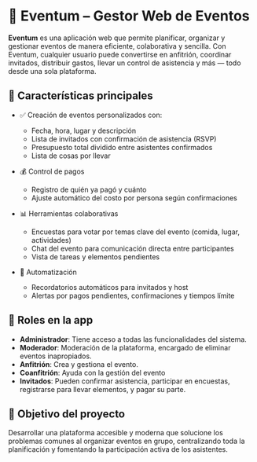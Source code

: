 # 🎉 Eventum – Gestor Web de Eventos

**Eventum** es una aplicación web que permite planificar, organizar y gestionar eventos de manera eficiente, colaborativa y sencilla. Con Eventum, cualquier usuario puede convertirse en anfitrión, coordinar invitados, distribuir gastos, llevar un control de asistencia y más — todo desde una sola plataforma.

## 🚀 Características principales

- ✅ Creación de eventos personalizados con:
  - Fecha, hora, lugar y descripción
  - Lista de invitados con confirmación de asistencia (RSVP)
  - Presupuesto total dividido entre asistentes confirmados
  - Lista de cosas por llevar

- 💰 Control de pagos
  - Registro de quién ya pagó y cuánto
  - Ajuste automático del costo por persona según confirmaciones

- 📊 Herramientas colaborativas
  - Encuestas para votar por temas clave del evento (comida, lugar, actividades)
  - Chat del evento para comunicación directa entre participantes
  - Vista de tareas y elementos pendientes

- 🔔 Automatización
  - Recordatorios automáticos para invitados y host
  - Alertas por pagos pendientes, confirmaciones y tiempos límite

## 👤 Roles en la app
- **Administrador**: Tiene acceso a todas las funcionalidades del sistema.
- **Moderador**: Moderación de la plataforma, encargado de eliminar eventos inapropiados.
- **Anfitrión**: Crea y gestiona el evento.
- **Coanfitrión**: Ayuda con la gestión del evento
- **Invitados**: Pueden confirmar asistencia, participar en encuestas, registrarse para llevar elementos, y pagar su parte.

## 🎯 Objetivo del proyecto

Desarrollar una plataforma accesible y moderna que solucione los problemas comunes al organizar eventos en grupo, centralizando toda la planificación y fomentando la participación activa de los asistentes.
